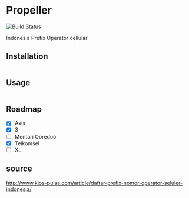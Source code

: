 # Propeller

[![Build Status](https://travis-ci.org/muhtarudinsiregar/propeller.svg?branch=master)](https://travis-ci.org/muhtarudinsiregar/propeller)

Indonesia Prefix Operator cellular

## Installation

```javascript

```
## Usage

```javascript

```

## Roadmap
* [X] Axis
* [X] 3
* [ ] Mentari Ooredoo
* [X] Telkomsel
* [ ] XL

## source
http://www.kios-pulsa.com/article/daftar-prefix-nomor-operator-seluler-indonesia/
